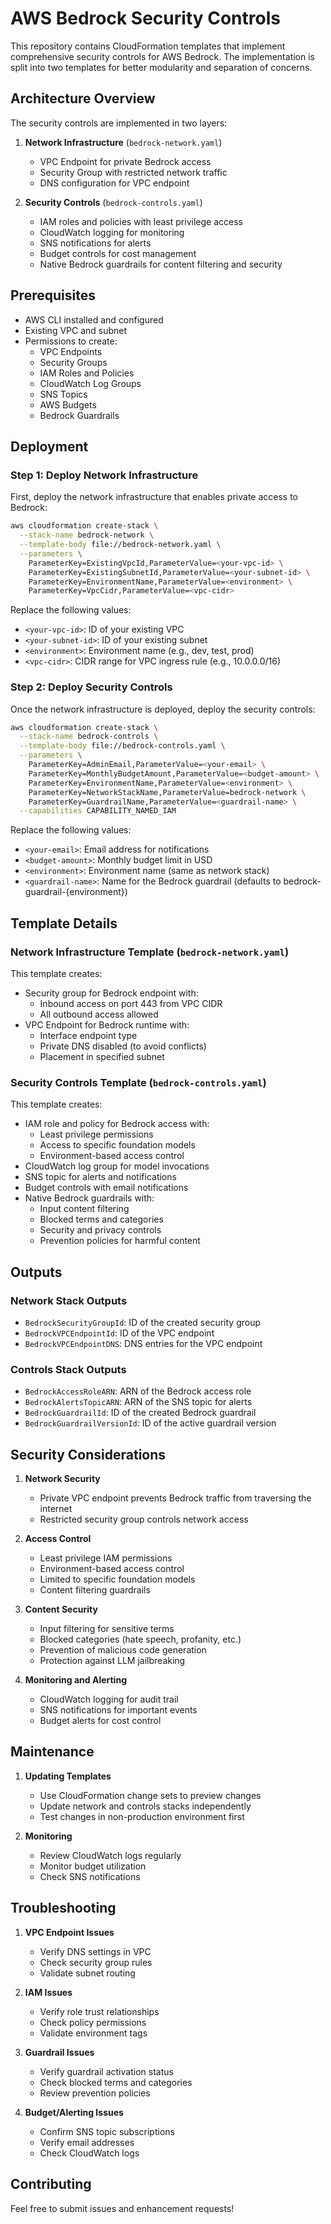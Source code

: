 # AWS Bedrock Security Controls

This repository contains CloudFormation templates that implement comprehensive security controls for AWS Bedrock. The implementation is split into two templates for better modularity and separation of concerns.

## Architecture Overview

The security controls are implemented in two layers:

1. **Network Infrastructure** (`bedrock-network.yaml`)
   - VPC Endpoint for private Bedrock access
   - Security Group with restricted network traffic
   - DNS configuration for VPC endpoint

2. **Security Controls** (`bedrock-controls.yaml`)
   - IAM roles and policies with least privilege access
   - CloudWatch logging for monitoring
   - SNS notifications for alerts
   - Budget controls for cost management
   - Native Bedrock guardrails for content filtering and security

## Prerequisites

- AWS CLI installed and configured
- Existing VPC and subnet
- Permissions to create:
  - VPC Endpoints
  - Security Groups
  - IAM Roles and Policies
  - CloudWatch Log Groups
  - SNS Topics
  - AWS Budgets
  - Bedrock Guardrails

## Deployment

### Step 1: Deploy Network Infrastructure

First, deploy the network infrastructure that enables private access to Bedrock:

```bash
aws cloudformation create-stack \
  --stack-name bedrock-network \
  --template-body file://bedrock-network.yaml \
  --parameters \
    ParameterKey=ExistingVpcId,ParameterValue=<your-vpc-id> \
    ParameterKey=ExistingSubnetId,ParameterValue=<your-subnet-id> \
    ParameterKey=EnvironmentName,ParameterValue=<environment> \
    ParameterKey=VpcCidr,ParameterValue=<vpc-cidr>
```

Replace the following values:
- `<your-vpc-id>`: ID of your existing VPC
- `<your-subnet-id>`: ID of your existing subnet
- `<environment>`: Environment name (e.g., dev, test, prod)
- `<vpc-cidr>`: CIDR range for VPC ingress rule (e.g., 10.0.0.0/16)

### Step 2: Deploy Security Controls

Once the network infrastructure is deployed, deploy the security controls:

```bash
aws cloudformation create-stack \
  --stack-name bedrock-controls \
  --template-body file://bedrock-controls.yaml \
  --parameters \
    ParameterKey=AdminEmail,ParameterValue=<your-email> \
    ParameterKey=MonthlyBudgetAmount,ParameterValue=<budget-amount> \
    ParameterKey=EnvironmentName,ParameterValue=<environment> \
    ParameterKey=NetworkStackName,ParameterValue=bedrock-network \
    ParameterKey=GuardrailName,ParameterValue=<guardrail-name> \
  --capabilities CAPABILITY_NAMED_IAM
```

Replace the following values:
- `<your-email>`: Email address for notifications
- `<budget-amount>`: Monthly budget limit in USD
- `<environment>`: Environment name (same as network stack)
- `<guardrail-name>`: Name for the Bedrock guardrail (defaults to bedrock-guardrail-{environment})

## Template Details

### Network Infrastructure Template (`bedrock-network.yaml`)

This template creates:
- Security group for Bedrock endpoint with:
  - Inbound access on port 443 from VPC CIDR
  - All outbound access allowed
- VPC Endpoint for Bedrock runtime with:
  - Interface endpoint type
  - Private DNS disabled (to avoid conflicts)
  - Placement in specified subnet

### Security Controls Template (`bedrock-controls.yaml`)

This template creates:
- IAM role and policy for Bedrock access with:
  - Least privilege permissions
  - Access to specific foundation models
  - Environment-based access control
- CloudWatch log group for model invocations
- SNS topic for alerts and notifications
- Budget controls with email notifications
- Native Bedrock guardrails with:
  - Input content filtering
  - Blocked terms and categories
  - Security and privacy controls
  - Prevention policies for harmful content

## Outputs

### Network Stack Outputs
- `BedrockSecurityGroupId`: ID of the created security group
- `BedrockVPCEndpointId`: ID of the VPC endpoint
- `BedrockVPCEndpointDNS`: DNS entries for the VPC endpoint

### Controls Stack Outputs
- `BedrockAccessRoleARN`: ARN of the Bedrock access role
- `BedrockAlertsTopicARN`: ARN of the SNS topic for alerts
- `BedrockGuardrailId`: ID of the created Bedrock guardrail
- `BedrockGuardrailVersionId`: ID of the active guardrail version

## Security Considerations

1. **Network Security**
   - Private VPC endpoint prevents Bedrock traffic from traversing the internet
   - Restricted security group controls network access

2. **Access Control**
   - Least privilege IAM permissions
   - Environment-based access control
   - Limited to specific foundation models
   - Content filtering guardrails

3. **Content Security**
   - Input filtering for sensitive terms
   - Blocked categories (hate speech, profanity, etc.)
   - Prevention of malicious code generation
   - Protection against LLM jailbreaking

4. **Monitoring and Alerting**
   - CloudWatch logging for audit trail
   - SNS notifications for important events
   - Budget alerts for cost control

## Maintenance

1. **Updating Templates**
   - Use CloudFormation change sets to preview changes
   - Update network and controls stacks independently
   - Test changes in non-production environment first

2. **Monitoring**
   - Review CloudWatch logs regularly
   - Monitor budget utilization
   - Check SNS notifications

## Troubleshooting

1. **VPC Endpoint Issues**
   - Verify DNS settings in VPC
   - Check security group rules
   - Validate subnet routing

2. **IAM Issues**
   - Verify role trust relationships
   - Check policy permissions
   - Validate environment tags

3. **Guardrail Issues**
   - Verify guardrail activation status
   - Check blocked terms and categories
   - Review prevention policies

4. **Budget/Alerting Issues**
   - Confirm SNS topic subscriptions
   - Verify email addresses
   - Check CloudWatch logs

## Contributing

Feel free to submit issues and enhancement requests!
